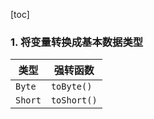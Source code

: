 [toc]

### 1. 将变量转换成基本数据类型

| 类型    | 强转函数    |
| ------- | ----------- |
| `Byte`  | `toByte()`  |
| `Short` | `toShort()` |

